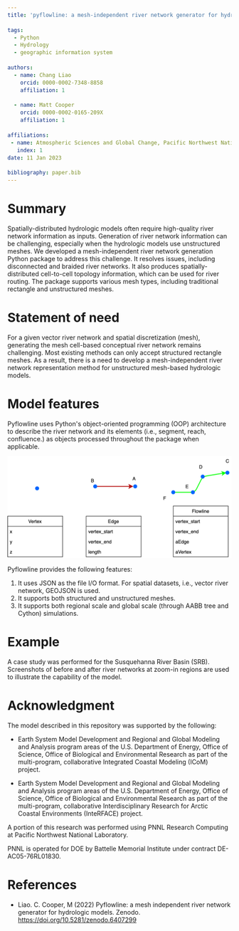```yaml
---
title: 'pyflowline: a mesh-independent river network generator for hydrologic models'

tags:
  - Python
  - Hydrology
  - geographic information system

authors:
  - name: Chang Liao
    orcid: 0000-0002-7348-8858    
    affiliation: 1
  
  - name: Matt Cooper
    orcid: 0000-0002-0165-209X
    affiliation: 1

affiliations:
 - name: Atmospheric Sciences and Global Change, Pacific Northwest National Laboratory, Richland, WA, USA
   index: 1 
date: 11 Jan 2023

bibliography: paper.bib
---
```


# Summary

Spatially-distributed hydrologic models often require high-quality river network information as inputs. Generation of river network information can be challenging, especially when the hydrologic models use unstructured meshes. We developed a mesh-independent river network generation Python package to address this challenge. It resolves issues, including disconnected and braided river networks. It also produces spatially-distributed cell-to-cell topology information, which can be used for river routing. The package supports various mesh types, including traditional rectangle and unstructured meshes.

# Statement of need
For a given vector river network and spatial discretization (mesh), generating the mesh cell-based conceptual river network remains challenging. Most existing methods can only accept structured rectangle meshes.
As a result, there is a need to develop a mesh-independent river network representation method for unstructured mesh-based hydrologic models.

# Model features
Pyflowline uses Python's object-oriented programming (OOP) architecture to describe the river network and its elements (i.e., segment, reach, confluence.) as objects processed throughout the package when applicable. 

![The data model. \label{fig:oop}](https://github.com/changliao1025/pyflowline/blob/main/docs/figure/basic_element.png?raw=true)


Pyflowline provides the following features:

1. It uses JSON as the file I/O format. For spatial datasets, i.e., vector river network, GEOJSON is used.
2. It supports both structured and unstructured meshes.
3. It supports both regional scale and global scale (through AABB tree and Cython) simulations.


# Example

A case study was performed for the Susquehanna River Basin (SRB).
Screenshots of before and after river networks at zoom-in regions are used to illustrate the capability of the model.

# Acknowledgment

The model described in this repository was supported by the following:

* Earth System Model Development and Regional and Global Modeling and Analysis program areas of the U.S. Department of Energy, Office of Science, Office of Biological and Environmental Research as part of the multi-program, collaborative Integrated Coastal Modeling (ICoM) project.

* Earth System Model Development and Regional and Global Modeling and Analysis program areas of the U.S. Department of Energy, Office of Science, Office of Biological and Environmental Research as part of the multi-program, collaborative Interdisciplinary Research for Arctic Coastal Environments (InteRFACE) project.

A portion of this research was performed using PNNL Research Computing at Pacific Northwest National Laboratory. 

PNNL is operated for DOE by Battelle Memorial Institute under contract DE-AC05-76RL01830.

# References

* Liao. C. Cooper, M (2022) Pyflowline: a mesh independent river network generator for hydrologic models. Zenodo.
https://doi.org/10.5281/zenodo.6407299
